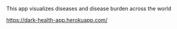 This app visualizes diseases and disease burden across the world

https://dark-health-app.herokuapp.com/
